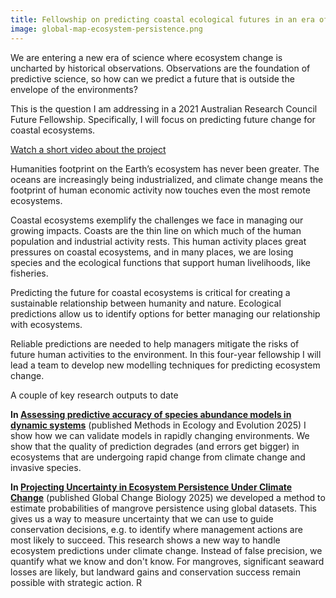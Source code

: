 ```yaml
---
title: Fellowship on predicting coastal ecological futures in an era of unprecedented change
image: global-map-ecosystem-persistence.png
---
```


We are entering a new era of science where ecosystem change is uncharted by historical observations. Observations are the foundation of predictive science, so how can we predict a future that is outside the envelope of the environments?

This is the question I am addressing in a 2021 Australian Research Council Future Fellowship. Specifically, I will focus on predicting future change for coastal ecosystems.

[Watch a short video about the project](https://www.youtube.com/watch?v=WHzcdEH12HA)

Humanities footprint on the Earth’s ecosystem has never been greater. The oceans are increasingly being industrialized, and climate change means the footprint of human economic activity now touches even the most remote ecosystems.

Coastal ecosystems exemplify the challenges we face in managing our growing impacts. Coasts are the thin line on which much of the human population and industrial activity rests. This human activity places great pressures on coastal ecosystems, and in many places, we are losing species and the ecological functions that support human livelihoods, like fisheries.

Predicting the future for coastal ecosystems is critical for creating a sustainable relationship between humanity and nature. Ecological predictions allow us to identify options for better managing our relationship with ecosystems.

Reliable predictions are needed to help managers mitigate the risks of future human activities to the environment.
In this four-year fellowship I will lead a team to develop new modelling techniques for predicting ecosystem change.

A couple of key research outputs to date

**In [Assessing predictive accuracy of species abundance models in dynamic systems](https://besjournals.onlinelibrary.wiley.com/doi/full/10.1111/2041-210X.70105)** (published Methods in Ecology and Evolution 2025) I show how we can validate models in rapidly changing environments. We show that the quality of prediction degrades (and errors get bigger) in ecosystems that are undergoing rapid change from climate change and invasive species. 

**In [Projecting Uncertainty in Ecosystem Persistence Under Climate Change](https://doi.org/10.1111/gcb.70468)** (published Global Change Biology 2025) we developed a method to estimate probabilities of mangrove persistence using global datasets. This gives us a way to measure uncertainty that we can use to guide conservation decisions, e.g. to identify where management actions are most likely to succeed. This research shows a new way to handle ecosystem predictions under climate change. Instead of false precision, we quantify what we know and don't know. For mangroves, significant seaward losses are likely, but landward gains and conservation success remain possible with strategic action. R
